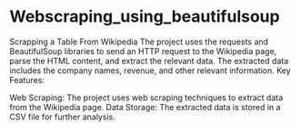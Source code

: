 # Webscraping_using_beautifulsoup
Scrapping a Table From Wikipedia
The project uses the requests and BeautifulSoup libraries to send an HTTP request to the Wikipedia page, parse the HTML content, and extract the relevant data. The extracted data includes the company names, revenue, and other relevant information.
Key Features:

Web Scraping: The project uses web scraping techniques to extract data from the Wikipedia page.
Data Storage: The extracted data is stored in a CSV file for further analysis.
